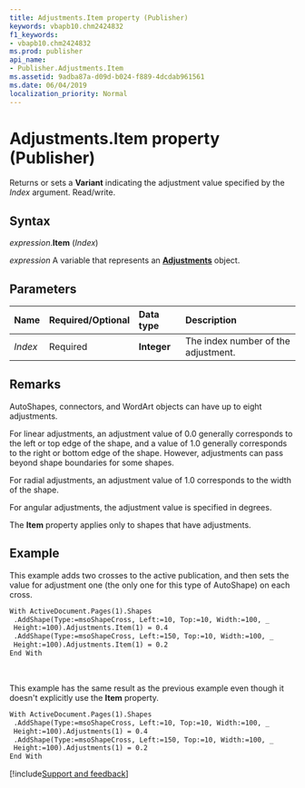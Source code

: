 ```yaml
---
title: Adjustments.Item property (Publisher)
keywords: vbapb10.chm2424832
f1_keywords:
- vbapb10.chm2424832
ms.prod: publisher
api_name:
- Publisher.Adjustments.Item
ms.assetid: 9adba87a-d09d-b024-f889-4dcdab961561
ms.date: 06/04/2019
localization_priority: Normal
---
```



# Adjustments.Item property (Publisher)

Returns or sets a **Variant** indicating the adjustment value specified by the _Index_ argument. Read/write.


## Syntax

_expression_.**Item** (_Index_)

_expression_ A variable that represents an **[Adjustments](Publisher.Adjustments.md)** object.


## Parameters

|Name|Required/Optional|Data type|Description|
|:-----|:-----|:-----|:-----|
|_Index_|Required| **Integer**|The index number of the adjustment.|

## Remarks

AutoShapes, connectors, and WordArt objects can have up to eight adjustments.

For linear adjustments, an adjustment value of 0.0 generally corresponds to the left or top edge of the shape, and a value of 1.0 generally corresponds to the right or bottom edge of the shape. However, adjustments can pass beyond shape boundaries for some shapes. 

For radial adjustments, an adjustment value of 1.0 corresponds to the width of the shape. 

For angular adjustments, the adjustment value is specified in degrees.

The **Item** property applies only to shapes that have adjustments.


## Example

This example adds two crosses to the active publication, and then sets the value for adjustment one (the only one for this type of AutoShape) on each cross.

```vb
With ActiveDocument.Pages(1).Shapes 
 .AddShape(Type:=msoShapeCross, Left:=10, Top:=10, Width:=100, _ 
 Height:=100).Adjustments.Item(1) = 0.4 
 .AddShape(Type:=msoShapeCross, Left:=150, Top:=10, Width:=100, _ 
 Height:=100).Adjustments.Item(1) = 0.2 
End With
```

<br/>

This example has the same result as the previous example even though it doesn't explicitly use the **Item** property.

```vb
With ActiveDocument.Pages(1).Shapes 
 .AddShape(Type:=msoShapeCross, Left:=10, Top:=10, Width:=100, _ 
 Height:=100).Adjustments(1) = 0.4 
 .AddShape(Type:=msoShapeCross, Left:=150, Top:=10, Width:=100, _ 
 Height:=100).Adjustments(1) = 0.2 
End With
```



[!include[Support and feedback](~/includes/feedback-boilerplate.md)]